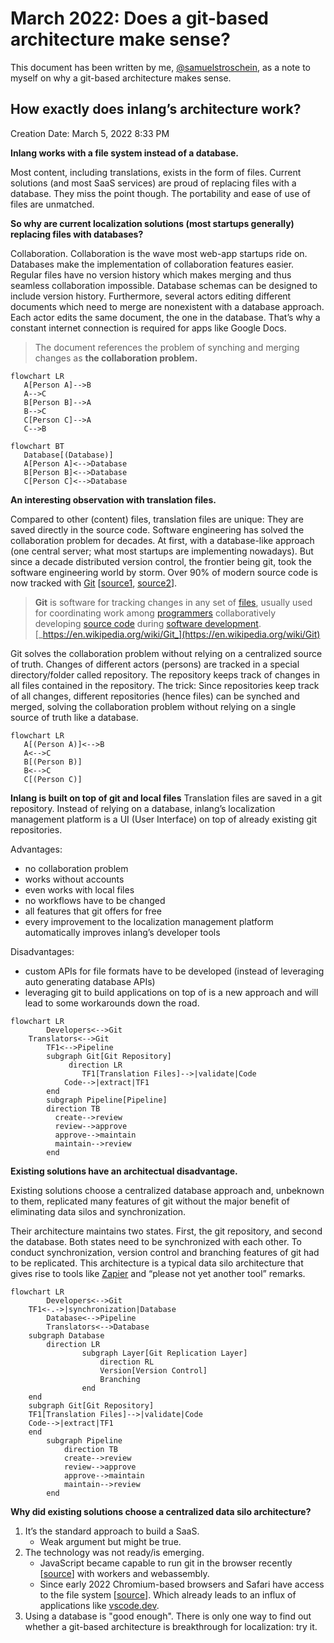 # March 2022: Does a git-based architecture make sense?

This document has been written by me, [@samuelstroschein](https://twitter.com/samuelstroschein), as a note to myself on why a git-based architecture makes sense.

## How exactly does inlang’s architecture work?

Creation Date: March 5, 2022 8:33 PM

**Inlang works with a file system instead of a database.**

Most content, including translations, exists in the form of files. Current solutions (and most SaaS services) are proud of replacing files with a database. They miss the point though. The portability and ease of use of files are unmatched.

**So why are current localization solutions (most startups generally) replacing files with databases?**

Collaboration. Collaboration is the wave most web-app startups ride on. Databases make the implementation of collaboration features easier. Regular files have no version history which makes merging and thus seamless collaboration impossible. Database schemas can be designed to include version history. Furthermore, several actors editing different documents which need to merge are nonexistent with a database approach. Each actor edits the same document, the one in the database. That’s why a constant internet connection is required for apps like Google Docs.

> The document references the problem of synching and merging changes as **the collaboration problem.**

```mermaid
flowchart LR
   A[Person A]-->B
   A-->C
   B[Person B]-->A
   B-->C
   C[Person C]-->A
   C-->B
```

```mermaid
flowchart BT
   Database[(Database)]
   A[Person A]<-->Database
   B[Person B]<-->Database
   C[Person C]<-->Database
```

**An interesting observation with translation files.**

Compared to other (content) files, translation files are unique: They are saved directly in the source code. Software engineering has solved the collaboration problem for decades. At first, with a database-like approach (one central server; what most startups are implementing nowadays). But since a decade distributed version control, the frontier being git, took the software engineering world by storm. Over 90% of modern source code is now tracked with [Git](https://en.wikipedia.org/wiki/Git) [[source1](https://insights.stackoverflow.com/survey/2018#work-_-version-control), [source2](https://insights.stackoverflow.com/survey/2021#other-tools)].

> **Git** is software for tracking changes in any set of [files](https://en.wikipedia.org/wiki/Computer_file), usually used for coordinating work among [programmers](https://en.wikipedia.org/wiki/Programmer) collaboratively developing [source code](https://en.wikipedia.org/wiki/Source_code) during [software development](https://en.wikipedia.org/wiki/Software_development).
> [_https://en.wikipedia.org/wiki/Git_](https://en.wikipedia.org/wiki/Git)

Git solves the collaboration problem without relying on a centralized source of truth. Changes of different actors (persons) are tracked in a special directory/folder called repository. The repository keeps track of changes in all files contained in the repository. The trick: Since repositories keep track of all changes, different repositories (hence files) can be synched and merged, solving the collaboration problem without relying on a single source of truth like a database.

```mermaid
flowchart LR
   A[(Person A)]<-->B
   A<-->C
   B[(Person B)]
   B<-->C
   C[(Person C)]
```

**Inlang is built on top of git and local files**
Translation files are saved in a git repository. Instead of relying on a database, inlang’s localization management platform is a UI (User Interface) on top of already existing git repositories.

Advantages:

- no collaboration problem
- works without accounts
- even works with local files
- no workflows have to be changed
- all features that git offers for free
- every improvement to the localization management platform automatically improves inlang’s developer tools

Disadvantages:

- custom APIs for file formats have to be developed (instead of leveraging auto generating database APIs)
- leveraging git to build applications on top of is a new approach and will lead to some workarounds down the road.

```mermaid
flowchart LR
		Developers<-->Git
    Translators<-->Git
		TF1<-->Pipeline
		subgraph Git[Git Repository]
			 direction LR
				TF1[Translation Files]-->|validate|Code
		    Code-->|extract|TF1
		end
		subgraph Pipeline[Pipeline]
        direction TB
          create-->review
          review-->approve
          approve-->maintain
          maintain-->review
		end
```

**Existing solutions have an architectual disadvantage.**

Existing solutions choose a centralized database approach and, unbeknown to them, replicated many features of git without the major benefit of eliminating data silos and synchronization.

Their architecture maintains two states. First, the git repository, and second the database. Both states need to be synchronized with each other. To conduct synchronization, version control and branching features of git had to be replicated. This architecture is a typical data silo architecture that gives rise to tools like [Zapier](https://zapier.com/) and “please not yet another tool” remarks.

```mermaid
flowchart LR
		Developers<-->Git
    TF1<-.->|synchronization|Database
		Database<-->Pipeline
		Translators<-->Database
    subgraph Database
        direction LR
				subgraph Layer[Git Replication Layer]
					direction RL
					Version[Version Control]
					Branching
				end
    end
    subgraph Git[Git Repository]
    TF1[Translation Files]-->|validate|Code
    Code-->|extract|TF1
    end
		subgraph Pipeline
            direction TB
            create-->review
            review-->approve
            approve-->maintain
            maintain-->review
        end
```

**Why did existing solutions choose a centralized data silo architecture?**

1. It’s the standard approach to build a SaaS.
   - Weak argument but might be true.
2. The technology was not ready/is emerging.
   - JavaScript became capable to run git in the browser recently [[source](https://github.com/isomorphic-git/isomorphic-git)] with workers and webassembly.
   - Since early 2022 Chromium-based browsers and Safari have access to the file system [[source](https://caniuse.com/native-filesystem-api)]. Which already leads to an influx of applications like [vscode.dev](https://vscode.dev/).
3. Using a database is "good enough". There is only one way to find out whether a git-based architecture is breakthrough for localization: try it.
